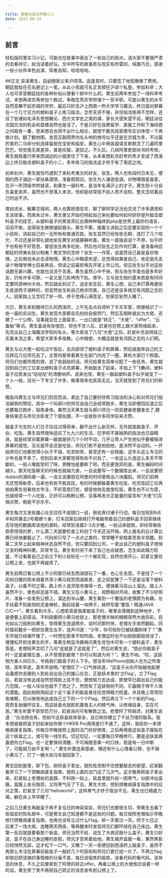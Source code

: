 ```yaml
---

title: 聊斋志异之阿里小二
date: 2017-09-14

---
```


## 前言
轻松版阿里实习小记，可能也在故事中表达了一些自己的观点，请大家不要很严肃的去看待它，权当读着好玩。文中所写的故事若与现实有所雷同，纯属巧合。感谢一些小伙伴本色出演，知者自知，哈哈哈哈。

##正文
梁溪黄生，自幼随家父来沪闯荡。适逢其时，只要签了地契缴够了费用，朝廷就给在花名册记上一笔。从此小孩就可名正言顺在沪读个私塾，参加科举；大人也可享受朝廷给的各种补贴以便看个郎中什么的。黄生前两年参加了一场科举考试，本想再进京再参加个殿试，争取在燕京学府谋个一官半职。可是以黄生的水平自然高攀不起京城的学府，最后只好去沪上西南一所大学学习魔法，终日面对屏幕在一个几寸见方的塑料盒子上练习指法。怎奈天资不够，非但指法练得不怎样，还挂了些诸如毛泽东思想概论、西方文学史之类的课，家长大感失望不说，朝廷派往法国交流的机会和盘缠自然也是没了。于是只好在自费留学、直接工作和下海经商之间取舍一番，思来想去也得不出什么结论，就想干脆先找家商号实训体悟一下再做计划。翻了翻地图，发现互联网界内名头响的商号似乎还是在京城为多，不过最厉害的二马却分别选择蛰居在宝安和临安。黄生心中用各国语言默默念了几遍阿里巴巴，惊觉竟无甚差异，甚是叹服，遂投之。不久后，几经阿里吏部尚书的考核，黄生就拖着行李来西湖边的小城里住了下来，从本来想赴京赶考的秀才变成了西溪边上终日敲击塑料盒子的小二，多年练习的指法这才终于有了用武之地。

初来杭州，黄生就恰巧遇到了来杭考夷文的好友，张生。两人也有段时日未见，便相约西子湖边一家扶桑酒馆，准备叙叙旧。张生为人谦逊低调，对物理很是喜爱，在沪一所顶级学府就读，和黄生一届科考，是当年名满沪上的才子。黄生则十分自负喜爱卖弄，虽然也不至落入末流，但却是经常技不如人而不自知，整天念叨着自己时运不济。

席如流水，觥筹交错间，两人也算把酒言欢，聊了聊同学近况也交流了许多感想和生活琐事。而席未过半，黄生便又开始叨唠起自己来杭要如何如何好好提升敲击塑料盒子的技艺，从塑料盒子的黑青茶红白黄种种轴体到php是世界上最好的语言，滔滔不绝，说得张生微微皱起眉头。黄生不察，接着又讲起之后定要实现的一个个小目标，讲起自己的一无所有和普通百姓。张生显然已经有些无聊，连打了几个哈欠，不过还是非常礼貌地坐在黄生对面静静听着。黄生一直独自说个不停，似乎终于也有些不好意思，督促张生再多吃些，然后也问张生之后作何打算，是准备响应朝廷的师夷长技以制夷？夷文学的怎样？张生一一作答，说虽然自己甚是喜欢物理，之后倒也未必去读物理。黄生心中略感失望，总觉得如果是自己，肯定是先去读个物理学博士回来再说，但读之前最好再先开家上市公司。但见张生似乎对这些话题无甚兴趣，也就也没流于言表。黄生虽然心中不快，但与张生毕竟也是多年好友，仍有许多可聊，一会又是几轮烤肉下肚。席毕，又与张生相约夏末若是有时间定要同游神州大地，然后就此别过了。送走张生后，黄生心想，自己本打算再邀张生夜游西子湖畔的，但显然张生和自己绝非同类，自己还是该多结交有鸿鹄之志的人。回家路上又念叨了好一阵，终于觉得心满意足，到家后安然入睡了。

次日，黄生来到期待已久的西溪府，上午先去点兵场听了半天军誓，顺便结识了一些一届的实训生。黄生发现大家都会先纷纷自报师门，然后互相称彼此为大佬，还建了一个公榜，没事就会在上面留言，一出口就是“转正”、“大佬”、“offer”、“云备胎”等词。黄生虽说有些惶恐，但也不甘人后，赶紧也在榜上跟大家热络起来，先亮出自己上海魔法学校的名头，等大家说了几句“大佬”之后，赶紧补充说明自己实属末流之辈，希望大家多多指教。心中暗想，大概这就是有鸿鹄之志的人们啊。

黄生与众大佬一起吃过午饭后，去兵部领了塑料盒子和屏幕，然后就直奔自己的工位拜见几位师兄去了。主管何斐带着黄生在部门内兜了一圈，算和大家打个照面，师兄们也都热情的很，说了些鼓励的话。师兄给黄生简单分配了一些任务，黄生就回到自己的工位拿出塑料盒子点亮屏幕，开始敲击了起来。手指上下飞舞间，塑料盒子应势发出“哒哒哒”的清脆响声。说来也怪，黄生一敲起塑料盒子似乎就变了一个人一般，目光一下专注了许多，做事效率也其高无比，当天就受到了师兄们的称赞。

晚饭间黄生又与师兄们侃侃而谈，表达了自己要好好练习指法的决心和对师兄们指法娴熟的赞叹。其中一个叫郝川的师兄说自己会经常跑步，黄生当即便回应道之后也要每日跑步，锻炼身体。果然当天黄生就与郝川师兄一同去健身房健身去了,健身结束还与师兄合影发了个朋友圈，不一会就有许多同学前来点赞。

敲盒子为生的人们日子往往过得简单，翻不出什么新花样，无外就是敲盒子、开会、吃饭。黄生自然很快适应了九九六的生活，在学校不甚娴熟的指法也日益精进。就是经常对着屏幕一敲就是好几个小时不动，几乎让旁人产生他似乎要被吸进屏幕的错觉。无论是开会还是吃饭，师兄们若不是拍拍他，是决然不会动的。一开始师兄们也都觉得小伙子不错，吃苦耐劳，甚至还有一丝佩服，这年头这么专注的少年也是不多了。但到后来大家都觉得有些不对劲了，一坐这么久连这么多天不带歇的，一般人哪能受的了呀，颈椎怕是要断了吧。而且更诡异的是，黄生编码时间越久，那天吃饭聊天的时候也就越亢奋，一会说要写一个数据库出来，一会说要把dubbo的源码看一遍，一会又说要趁在阿里的时间里练出八块腹肌。师兄们前两天还觉得新奇，后来也有些不胜其扰，有的时候都躲着黄生吃饭，吃完饭回工位再拍拍黄生说看他太专注，不好意思打扰，督促他快去食堂吃饭。黄生也不以为意，也就经常一个人吃饭，正好可以刷刷公榜，没事再发点正能量的留言和“大佬”们互相点赞，倒是不亦乐乎。

黄生每次又发些雄心壮志往往不是随口一说，倒也真付诸于行动。每日加班到9点半和同事去2号楼建个身，打车回家后继续打开电脑带着自己的塑料盒子回家继续去写他的数据库读他的源码，经常到凌晨2-3点才睡。一般沾床就倒，却经常做些奇奇怪怪的梦，什么第二天就要检查工科创了今天还没开搞，网上报名的云计算比赛已经快要截止了，代码却只写了一点点之类的，常常睡不安稳甚至夜半惊醒。到第二天早上起来精神状态自然不佳，但只要回到公司，一拿出自己的塑料盒子很快又变的精神抖擞，异常专注。黄生有时闲下来了自己也会疑惑，怎生如此精力旺盛，不过看着自己之前立下的小目标在一个个被实现，自然也很开心，赶紧又要往公榜上发，也就不再疑虑了。

黄生前两日看公榜上不少同窗已经去西湖游玩了一番，也心生去意。于是找了一个风和日暖的周末骑着共享小黄马观赏西湖美景，走之前犹豫了一下还是没落下塑料盒子，以备不时之需。路上听人说灵隐寺值得一去，便骑着马往山上溜达。路上人虽然不少，景色却还是不错。黄生又在小黄马上，视野相对开阔，收集了不少好照片，准备一会发到公榜上。溜达到半山腰，黄生看到一个要饭的老僧颇为有趣，左手拄着不知是拐杖还是禅杖，胸前挂着一块牌子，赫然写着“要饭！精通JAVA C/C++”。黄生看到大乐，心想若真是我辈敲盒子的，哪里会落魄到这种地步，于是便要上前搭话，不料刚要把小黄马给锁上，那老僧半眯的眼睛突然大放异彩，目光如尖刀般刺向黄生，惊得黄生连退两步。说时迟那时快，老僧左手突然翻起，同时踏前数步一把抓住黄生左手，连声问道：“少年，你可知你已被妖魔附体了？”黄生早就已经被吓傻了，一时愣在那里不知所措。老僧这时也不似刚刚那般惊讶了，慢慢松开抓住黄生的手，等黄生稍显冷静再问黄生背包中可有一个塑料盒子，黄生答是。老僧轻声念叨了几句“这就是了这就是了”，然后对黄生说，“想必你敲盒子时一定是废寝忘食，从不曾感到疲倦？你可以知道为何？”。黄生不响。“哎，这妖物为害人间已久，专挑我们敲盒子的人下手。想当年WePhone创始人也为之所害呀，英年早逝，英年早逝啊。”老僧叹了一口气继续道，“这盒子从你开始敲他起便会蛊惑你去跟别人到处说出自己的雄心壮志，正是妖术里的‘立Flag’。立了Flag后，若是没有达成自然觉得脸上挂不住，便想努力去达成，即使早已超出自己的能力范围，一般人往往也就不了而之了。然而有了这妖物则不同，它最精于榨干人体的潜能。因此刚刚用起这个这个盒子的敲盒者往往觉得精力旺盛，并且晚上常常彻夜难眠，日以继夜地达成自己立下的一个个Flag，然后再立下一个个新的Flag，周而复始循环往复。而这妖盒也就趁机蚕食主人的精气神，以修缮自身，实在可恶。”黄生听罢不禁惊恐万分，赶紧询问可有解救之法。老僧捋了捋胡须，对黄生说道：“办法倒也有，但如今这妖盒妖体渐全，且已和你建立了千丝万缕的联系。我本想直接把盒子封起来给你换个HKKB Pro用用是行不通了。这样，我给你一本颈椎病康复指南，你每日早晚按照上面的法门好好修炼，之后再用我这张盒子膜贴在这个妖盒之上，或可有一线生机。切记切记，一定要每日早晚修行，要是这妖盒再蛊惑你立Flag，也一定要保持清醒，不可再随意乘一时口快，若是有一日中断了，可能就万劫不复啊！。” 黄生听罢连表感谢，哪还有什么心情看公榜，也不骑小黄马了，打了一辆大宛马车就回家了。

黄生回到屋里，卸下包，刚将盒子拿出，就险些克制不住想要敲击的欲望。赶紧翻看学习了一下颈椎病康复指南，按照上面的法门运了几次气。这才敢再把盒子拿出来，赶紧贴上老僧给的盒膜，不料刚一贴上，妖盒里就升起一团黑气，似欲冲出盒膜，盒膜上金光隐现，又将黑气压了下去。黄生大惊，想到颈椎病康复指南中的应对之策，赶紧念了几句“helloworld”，这样黑气才终于隐没不见，黄生也已精疲力竭，躺在床上早早睡了。

之后几日黄生再敲盒子再不复往日的神采奕奕，师兄们也都很关切，带黄生去看了些临安的知名郎中，可是黄生自己知道都不是这些的问题。每日按照老僧指示早晚修行颈椎病康复指南，也再也没有立过什么Flag，却一天累过一天。终于七日之后害了一场大病，连睡两天两夜，等再醒来时发现师兄们都环绕在自己床边。黄生第一反应就是要看那个妖盒，师兄当然不给，说生了大病还敲什么盒子。黄生只好说，盒子在自己身边睡的安稳，师兄才苦笑着给他。黄生揭开盒膜一看，果然黑影已经悄然无踪，这才松下一口气，又睡了一天一夜便回到西溪府上敲盒子，虽然不再那么专注在屏幕前敲盒子一敲好几个时辰却和师兄们更打成一片了。不再立flag却依旧把该做的事情做的分毫不差，每日该锻炼的锻炼，该看代码的看代码，该休息的休息，不久之后便拿到了阿里的转正offer。再看公榜上的大佬依旧说着一样的话，黄生笑了笑不再把自己转正的消息发布到公榜上了。


